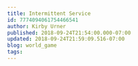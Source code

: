 ```yaml
---
title: Intermittent Service
id: 7774094061754466541
author: Kirby Urner
published: 2018-09-24T21:54:00.000-07:00
updated: 2018-09-24T21:59:09.516-07:00
blog: world_game
tags: 
---
```


